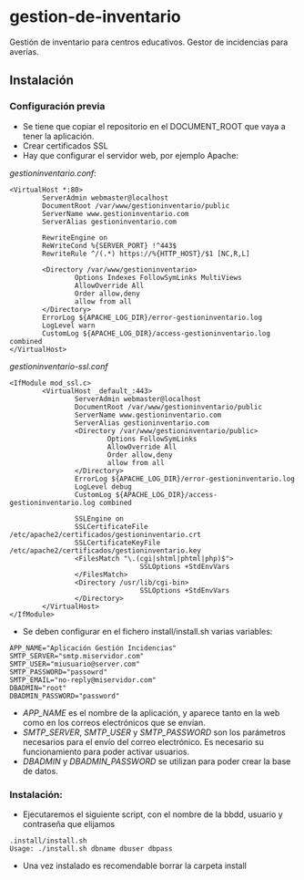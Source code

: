 # gestion-de-inventario
Gestión de inventario para centros educativos. Gestor de incidencias para averías.

## Instalación
### Configuración previa
- Se tiene que copiar el repositorio en el DOCUMENT_ROOT que vaya a tener la aplicación.
- Crear certificados SSL
- Hay que configurar el servidor web, por ejemplo Apache:

*gestioninventario.conf*:
```
<VirtualHost *:80>
        ServerAdmin webmaster@localhost
        DocumentRoot /var/www/gestioninventario/public
        ServerName www.gestioninventario.com
        ServerAlias gestioninventario.com

        RewriteEngine on
        ReWriteCond %{SERVER_PORT} !^443$
        RewriteRule ^/(.*) https://%{HTTP_HOST}/$1 [NC,R,L]

        <Directory /var/www/gestioninventario>
                Options Indexes FollowSymLinks MultiViews
                AllowOverride All
                Order allow,deny
                allow from all
        </Directory>
        ErrorLog ${APACHE_LOG_DIR}/error-gestioninventario.log
        LogLevel warn
        CustomLog ${APACHE_LOG_DIR}/access-gestioninventario.log combined
</VirtualHost>
```

*gestioninventario-ssl.conf*
```
<IfModule mod_ssl.c>
        <VirtualHost _default_:443>
                ServerAdmin webmaster@localhost
                DocumentRoot /var/www/gestioninventario/public
                ServerName www.gestioninventario.com
                ServerAlias gestioninventario.com
                <Directory /var/www/gestioninventario/public>
                        Options FollowSymLinks
                        AllowOverride All
                        Order allow,deny
                        allow from all
                </Directory>
                ErrorLog ${APACHE_LOG_DIR}/error-gestioninventario.log
                LogLevel debug
                CustomLog ${APACHE_LOG_DIR}/access-gestioninventario.log combined

                SSLEngine on
                SSLCertificateFile      /etc/apache2/certificados/gestioninventario.crt
                SSLCertificateKeyFile /etc/apache2/certificados/gestioninventario.key
                <FilesMatch "\.(cgi|shtml|phtml|php)$">
                                SSLOptions +StdEnvVars
                </FilesMatch>
                <Directory /usr/lib/cgi-bin>
                                SSLOptions +StdEnvVars
                </Directory>
        </VirtualHost>
</IfModule>
```
- Se deben configurar en el fichero install/install.sh varias variables:

```
APP_NAME="Aplicación Gestión Incidencias"
SMTP_SERVER="smtp.miservidor.com"
SMTP_USER="miusuario@server.com"
SMTP_PASSWORD="passowrd"
SMTP_EMAIL="no-reply@miservidor.com"
DBADMIN="root"
DBADMIN_PASSWORD="password"
```
- *APP_NAME* es el nombre de la aplicación, y aparece tanto en la web como en los correos electrónicos que se envían.
- *SMTP_SERVER*, *SMTP_USER* y *SMTP_PASSWORD* son los parámetros necesarios para el envío del correo electrónico. Es necesario su funcionamiento para poder activar usuarios.
- *DBADMIN* y *DBADMIN_PASSWORD* se utilizan para poder crear la base de datos.

### Instalación:
- Ejecutaremos el siguiente script, con el nombre de la bbdd, usuario y contraseña que elijamos
```
.install/install.sh
Usage: ./install.sh dbname dbuser dbpass
```

- Una vez instalado es recomendable borrar la carpeta install

